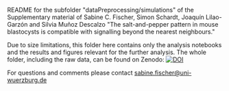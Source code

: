README for the subfolder "dataPreprocessing/simulations" of the Supplementary material of Sabine C. Fischer, Simon Schardt, Joaquín Lilao-Garzón and Silvia Muñoz Descalzo  "The salt-and-pepper pattern in mouse blastocysts is compatible with signalling beyond the nearest neighbours."

Due to size limitations, this folder here contains only the analysis notebooks and the results and figures relevant for the further analysis. The whole folder, including the raw data, can be found on Zenodo: <a href="https://doi.org/10.5281/zenodo.7867180"><img src="https://zenodo.org/badge/DOI/10.5281/zenodo.7867180.svg" alt="DOI"></a> 

For questions and comments please contact sabine.fischer@uni-wuerzburg.de




